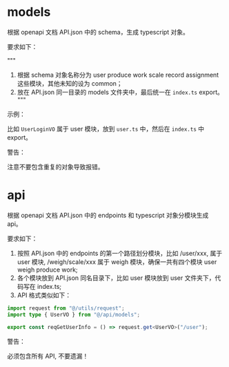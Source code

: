 # models

根据 openapi 文档 API.json 中的 schema，生成 typescript 对象。

要求如下：

"""
1. 根据 schema 对象名称分为 user produce work scale record assignment 这些模块，其他未知的设为 common；
2. 放在 API.json 同一目录的 models 文件夹中，最后统一在 `index.ts` export。
"""

示例：

比如 `UserLoginVO` 属于 user 模块，放到 `user.ts` 中，然后在 `index.ts` 中 export。

警告：

注意不要包含重复的对象导致报错。

# api

根据 openapi 文档 API.json 中的 endpoints 和 typescript 对象分模块生成 api。

要求如下：

1. 按照 API.json 中的 endpoints 的第一个路径划分模块，比如 /user/xxx, 属于 user 模块, /weigh/scale/xxx 属于 weigh 模块，确保一共有四个模块 user weigh produce work;
2. 各个模块放到 API.json 同名目录下，比如 user 模块放到 user 文件夹下，代码写在 index.ts;
3. API 格式类似如下：

```ts
import request from "@/utils/request";
import type { UserVO } from "@/api/models";

export const reqGetUserInfo = () => request.get<UserVO>("/user");
```

警告：

必须包含所有 API, 不要遗漏！